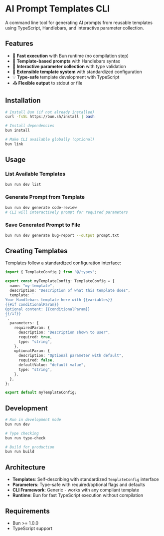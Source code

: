 # AI Prompt Templates CLI

A command line tool for generating AI prompts from reusable templates using TypeScript, Handlebars, and interactive parameter collection.

## Features

- 🚀 **Fast execution** with Bun runtime (no compilation step)
- 📝 **Template-based prompts** with Handlebars syntax
- 🎯 **Interactive parameter collection** with type validation
- 🔧 **Extensible template system** with standardized configuration
- 💡 **Type-safe** template development with TypeScript
- 📤 **Flexible output** to stdout or file

## Installation

```bash
# Install Bun (if not already installed)
curl -fsSL https://bun.sh/install | bash

# Install dependencies
bun install

# Make CLI available globally (optional)
bun link
```

## Usage

### List Available Templates

```bash
bun run dev list
```

### Generate Prompt from Template

```bash
bun run dev generate code-review
# CLI will interactively prompt for required parameters
```

### Save Generated Prompt to File

```bash
bun run dev generate bug-report --output prompt.txt
```

## Creating Templates

Templates follow a standardized configuration interface:

```typescript
import { TemplateConfig } from "@/types";

export const myTemplateConfig: TemplateConfig = {
  name: "my-template",
  description: "Description of what this template does",
  template: `
Your Handlebars template here with {{variables}}
{{#if conditionalParam}}
Optional content: {{conditionalParam}}
{{/if}}
`,
  parameters: {
    requiredParam: {
      description: "Description shown to user",
      required: true,
      type: "string",
    },
    optionalParam: {
      description: "Optional parameter with default",
      required: false,
      defaultValue: "default value",
      type: "string",
    },
  },
};

export default myTemplateConfig;
```

## Development

```bash
# Run in development mode
bun run dev

# Type checking
bun run type-check

# Build for production
bun run build
```

## Architecture

- **Templates**: Self-describing with standardized `TemplateConfig` interface
- **Parameters**: Type-safe with required/optional flags and defaults
- **CLI Framework**: Generic - works with any compliant template
- **Runtime**: Bun for fast TypeScript execution without compilation

## Requirements

- Bun >= 1.0.0
- TypeScript support
